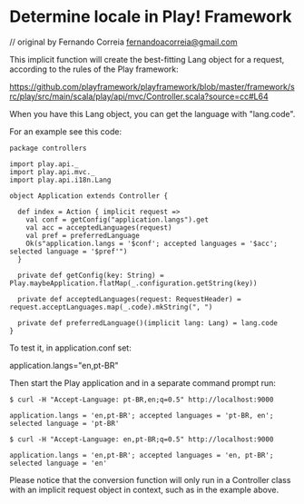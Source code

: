 # Determine locale in Play! Framework

// original by Fernando Correia <fernandoacorreia@gmail.com> 

This implicit function will create the best-fitting Lang object for a request, according to the rules of the Play framework:

https://github.com/playframework/playframework/blob/master/framework/src/play/src/main/scala/play/api/mvc/Controller.scala?source=cc#L64

When you have this Lang object, you can get the language with "lang.code".

For an example see this code:

    package controllers
    
    import play.api._
    import play.api.mvc._
    import play.api.i18n.Lang
    
    object Application extends Controller {
    
      def index = Action { implicit request =>
        val conf = getConfig("application.langs").get
        val acc = acceptedLanguages(request)
        val pref = preferredLanguage
        Ok(s"application.langs = '$conf'; accepted languages = '$acc'; selected language = '$pref'")
      }
    
      private def getConfig(key: String) = Play.maybeApplication.flatMap(_.configuration.getString(key))
    
      private def acceptedLanguages(request: RequestHeader) = request.acceptLanguages.map(_.code).mkString(", ")
    
      private def preferredLanguage()(implicit lang: Lang) = lang.code
    }

To test it, in application.conf set:

application.langs="en,pt-BR"

Then start the Play application and in a separate command prompt run:

    $ curl -H "Accept-Language: pt-BR,en;q=0.5" http://localhost:9000
    
    application.langs = 'en,pt-BR'; accepted languages = 'pt-BR, en'; selected language = 'pt-BR'

    $ curl -H "Accept-Language: en,pt-BR;q=0.5" http://localhost:9000
    
    application.langs = 'en,pt-BR'; accepted languages = 'en, pt-BR'; selected language = 'en'

Please notice that the conversion function will only run in a Controller class with an implicit request object in context, such as in the example above.
